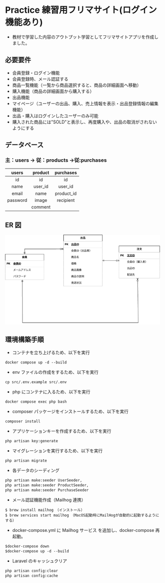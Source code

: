 # Practice 練習用フリマサイト(ログイン機能あり)

- 教材で学習した内容のアウトプット学習としてフリマサイトアプリを作成しました。

## 必要要件

- 会員登録・ログイン機能
- 会員登録時、メール認証する
- 商品一覧機能（一覧から商品選択すると、商品の詳細画面へ移動）
- 購入機能（商品の詳細画面から購入する）
- 出品機能
- マイページ（ユーザーの出品、購入、売上情報を表示・出品登録情報の編集機能）
- 出品・購入はログインしたユーザーのみ可能
- 購入された商品には"SOLD"と表示し、再度購入や、出品の取消がされないようにする

## データベース

### 主：users -> 従：products ->従:purchases

|  users   | product | purchases  |
| :------: | :-----: | :--------: |
|    id    |   id    |     id     |
|   name   | user_id |  user_id   |
|  email   |  name   | product_id |
| password |  image  | recipient  |
|          | comment |            |

## ER 図

![ER図](./index.png)

## 環境構築手順

- コンテナを立ち上げるため、以下を実行

```
docker compose up -d --build
```

- env ファイルの作成をするため、以下を実行

```
cp src/.env.example src/.env
```

- php にコンテナに入るため、以下を実行

```
docker compose exec php bash
```

- composer パッケージをインストールするため、以下を実行

```
composer install
```

- アプリケーションキーを作成するため、以下を実行

```
php artisan key:generate
```

- マイグレーションを実行するため、以下を実行

```
php artisan migrate
```

- 各データのシーディング

```
php artisan make:seeder UserSeeder,
php artisan make:seeder ProductSeeder,
php artisan make:seeder PurchaseSeeder
```

- メール認証機能作成（Mailhog 連携）

```
$ brew install mailhog　（インストール）
$ brew services start mailhog　（MacOS起動時にMailHogが自動的に起動するようにする）
```

- docker-compose.yml に Mailhog サービス を追加し、docker-compose 再起動。

```
$docker-compose down
$docker-compose up -d --build
```

- Laravel のキャッシュクリア

```
php artisan config:clear
php artisan config:cache
```
